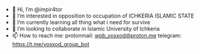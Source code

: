 - 👋 Hi, I’m @impir4tor
- 👀 I’m interested in opposition to occupation of ICHKERIA ISLAMIC STATE
- 🌱 I’m currently learning all thing what i need for survive
- 💞️ I’m looking to collaborate in Islamic University of Ichkeria
- 📫 How to reach me: 
protonmail: wpb_vosxod@proton.me
telegram: https://t.me/vosxod_group_bot

<!---
impir4tor/impir4tor is a ✨ special ✨ repository because its `README.md` (this file) appears on your GitHub profile.
You can click the Preview link to take a look at your changes.
--->
